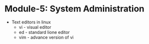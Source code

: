 # Module-5: System Administration
* Text editors in linux
  * vi - visual editor
  * ed - standard lione editor
  * vim - advance version of vi